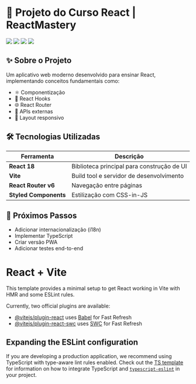 # 🚀 Projeto do Curso React | ReactMastery

<div align="start">
  <img src="https://img.shields.io/badge/React-20232A?style=for-the-badge&logo=react&logoColor=61DAFB" />
  <img src="https://img.shields.io/badge/Vite-B73BFE?style=for-the-badge&logo=vite&logoColor=FFD62E" />
  <img src="https://img.shields.io/badge/JavaScript-F7DF1E?style=for-the-badge&logo=javascript&logoColor=black" />
  <img src="https://img.shields.io/badge/CSS3-1572B6?style=for-the-badge&logo=css3&logoColor=white" />
</div>

## ✨ Sobre o Projeto
Um aplicativo web moderno desenvolvido para ensinar React, implementando conceitos fundamentais como:

- ⚛️ Componentização
- 🔁 React Hooks
- 🌐 React Router
- 🧩 APIs externas
- 📱 Layout responsivo

## 🛠️ Tecnologias Utilizadas
| Ferramenta          | Descrição                                |
|---------------------|------------------------------------------|
| **React 18**        | Biblioteca principal para construção de UI |
| **Vite**            | Build tool e servidor de desenvolvimento |
| **React Router v6** | Navegação entre páginas                  |
| **Styled Components**| Estilização com CSS-in-JS               |

## 🌱 Próximos Passos
- Adicionar internacionalização (i18n)
- Implementar TypeScript
- Criar versão PWA
- Adicionar testes end-to-end

# React + Vite

This template provides a minimal setup to get React working in Vite with HMR and some ESLint rules.

Currently, two official plugins are available:

- [@vitejs/plugin-react](https://github.com/vitejs/vite-plugin-react/blob/main/packages/plugin-react) uses [Babel](https://babeljs.io/) for Fast Refresh
- [@vitejs/plugin-react-swc](https://github.com/vitejs/vite-plugin-react/blob/main/packages/plugin-react-swc) uses [SWC](https://swc.rs/) for Fast Refresh

## Expanding the ESLint configuration

If you are developing a production application, we recommend using TypeScript with type-aware lint rules enabled. Check out the [TS template](https://github.com/vitejs/vite/tree/main/packages/create-vite/template-react-ts) for information on how to integrate TypeScript and [`typescript-eslint`](https://typescript-eslint.io) in your project.
